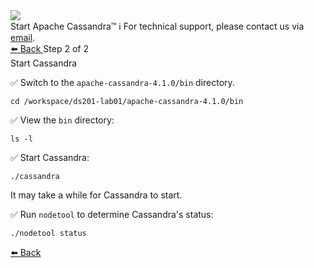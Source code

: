 <!-- TOP -->
<div class="top">
  <img class="scenario-academy-logo" src="https://datastax-academy.github.io/katapod-shared-assets/images/ds-academy-2023.svg" />
  <div class="scenario-title-section">
    <span class="scenario-title">Start Apache Cassandra™</span>
    <span class="scenario-subtitle">ℹ️ For technical support, please contact us via <a href="mailto:academy@datastax.com">email</a>.</span>
  </div>
</div>

<!-- NAVIGATION -->
<div id="navigation-bottom" class="navigation-bottom">
 <a href='command:katapod.loadPage?[{"step":"step1"}]'
   class="btn btn-dark navigation-bottom-left">⬅️ Back
 </a>
<span class="step-count"> Step 2 of 2</span>
</div>

<!-- CONTENT -->

<div class="step-title">Start Cassandra</div>




✅ Switch to the `apache-cassandra-4.1.0/bin` directory.
```
cd /workspace/ds201-lab01/apache-cassandra-4.1.0/bin
```

✅ View the `bin` directory:
```
ls -l
```

✅ Start Cassandra:
```
./cassandra
```

It may take a while for Cassandra to start. 

✅ Run `nodetool` to determine Cassandra's status:
```
./nodetool status
```

<!-- NAVIGATION -->
<div id="navigation-bottom" class="navigation-bottom">
 <a href='command:katapod.loadPage?[{"step":"step1"}]'
   class="btn btn-dark navigation-bottom-left">⬅️ Back
 </a>
</div>
